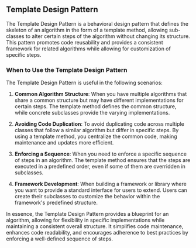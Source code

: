 ## Template Design Pattern

The Template Design Pattern is a behavioral design pattern that defines the skeleton of an algorithm in the form of a template method, allowing sub-classes to alter certain steps of the algorithm without changing its structure. This pattern promotes code reusability and provides a consistent framework for related algorithms while allowing for customization of specific steps.

### When to Use the Template Design Pattern

The Template Design Pattern is useful in the following scenarios:

1. **Common Algorithm Structure**: When you have multiple algorithms that share a common structure but may have different implementations for certain steps. The template method defines the common structure, while concrete subclasses provide the varying implementations.

2. **Avoiding Code Duplication**: To avoid duplicating code across multiple classes that follow a similar algorithm but differ in specific steps. By using a template method, you centralize the common code, making maintenance and updates more efficient.

3. **Enforcing a Sequence**: When you need to enforce a specific sequence of steps in an algorithm. The template method ensures that the steps are executed in a predefined order, even if some of them are overridden in subclasses.

4. **Framework Development**: When building a framework or library where you want to provide a standard interface for users to extend. Users can create their subclasses to customize the behavior within the framework's predefined structure.

In essence, the Template Design Pattern provides a blueprint for an algorithm, allowing for flexibility in specific implementations while maintaining a consistent overall structure. It simplifies code maintenance, enhances code readability, and encourages adherence to best practices by enforcing a well-defined sequence of steps.
